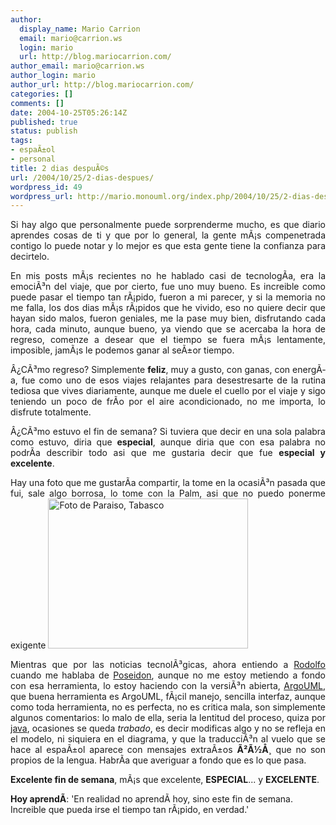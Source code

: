 ```yaml
---
author:
  display_name: Mario Carrion
  email: mario@carrion.ws
  login: mario
  url: http://blog.mariocarrion.com/
author_email: mario@carrion.ws
author_login: mario
author_url: http://blog.mariocarrion.com/
categories: []
comments: []
date: 2004-10-25T05:26:14Z
published: true
status: publish
tags:
- espaÃ±ol
- personal
title: 2 dias despuÃ©s
url: /2004/10/25/2-dias-despues/
wordpress_id: 49
wordpress_url: http://mario.monouml.org/index.php/2004/10/25/2-dias-despues/
---
```


<div style="clear:both;"></div>
<p align="justify">Si hay algo que personalmente puede sorprenderme mucho, es que diario aprendes cosas de ti y que por lo general, la gente mÃ¡s compenetrada contigo lo puede notar y lo mejor es que esta gente tiene la confianza para decirtelo.</p>
<p align="justify">En mis posts mÃ¡s recientes no he hablado casi de tecnologÃ­a, era la emociÃ³n del viaje, que por cierto, fue uno muy bueno. Es increible como puede pasar el tiempo tan rÃ¡pido, fueron a mi parecer, y si la memoria no me falla, los dos dias mÃ¡s rÃ¡pidos que he vivido, eso no quiere decir que hayan sido malos, fueron geniales, me la pase muy bien, disfrutando cada hora, cada minuto, aunque bueno, ya viendo que se acercaba la hora de regreso, comenze a desear que el tiempo se fuera mÃ¡s lentamente, imposible, jamÃ¡s le podemos ganar al seÃ±or tiempo.</p>
<p align="justify">Â¿CÃ³mo regreso? Simplemente <span style="font-weight:bold;">feliz</span>, muy a gusto, con ganas, con energÃ­a, fue como uno de esos viajes relajantes para desestresarte de la rutina tediosa que vives diariamente, aunque me duele el cuello por el viaje y sigo teniendo un poco de frÃ­o por el aire acondicionado, no me importa, lo disfrute totalmente.</p>
<p align="justify">Â¿CÃ³mo estuvo el fin de semana? Si tuviera que decir en una sola palabra como estuvo, diria que <span style="font-weight:bold;">especial</span>, aunque diria que con esa palabra no podrÃ­a describir todo asi que me gustaria decir que fue <span style="font-weight:bold;">especial y excelente</span>.</p>
<p align="justify">Hay una foto que me gustarÃ­a compartir, la tome en la ocasiÃ³n pasada que fui, sale algo borrosa, lo tome con la Palm, asi que no puedo ponerme exigente <a href="http://www.geocities.com/k4rny/imgs/paraiso.png"><img src="http://www.geocities.com/k4rny/imgs/paraiso.png" width="320" height="240" border="0" alt="Foto de Paraiso, Tabasco" title="Foto de Paraiso, Tabasco"/></a></p>
<p align="justify">Mientras que por las noticias tecnolÃ³gicas, ahora entiendo a <a href="http://rodolfocampero.blogspot.com">Rodolfo</a> cuando me hablaba de <a href="http://www.gentleware.com/">Poseidon</a>, aunque no me estoy metiendo a fondo con esa herramienta, lo estoy haciendo con la versiÃ³n abierta, <a href="http://argouml.tigris.org/">ArgoUML</a>, que buena herramienta es ArgoUML, fÃ¡cil manejo, sencilla interfaz, aunque como toda herramienta, no es perfecta, no es critica mala, son simplemente algunos comentarios: lo malo de ella, seria la lentitud del proceso, quiza por <a href="http://java.sun.com">java</a>, ocasiones se queda <span style="font-style:italic;">trabado</span>, es decir modificas algo y no se refleja en el modelo, ni siquiera en el diagrama, y que la traducciÃ³n al vuelo que se hace al espaÃ±ol aparece con mensajes extraÃ±os <span style="font-weight:bold;">Ã²Ã½Å¸</span> que no son propios de la lengua. HabrÃ­a que averiguar a fondo que es lo que pasa.</p>
<p align="justify"><span style="font-weight:bold;">Excelente fin de semana</span>, mÃ¡s que excelente, <span style="font-weight:bold;">ESPECIAL</span>... y <span style="font-weight:bold;">EXCELENTE</span>.</p>
<p><span style="font-weight:bold;">Hoy aprendÃ­</span>: 'En realidad no aprendÃ­ hoy, sino este fin de semana. Increible que pueda irse el tiempo tan rÃ¡pido, en verdad.'</p>
<div style="clear:both; padding-bottom: 0.25em;"></div>
